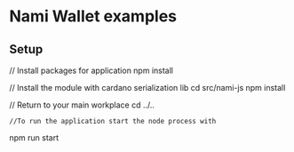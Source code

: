 # Nami Wallet examples

## Setup

// Install packages for application
npm install

// Install the module with cardano serialization lib
cd src/nami-js
npm install

// Return to your main workplace
cd ../..
```
//To run the application start the node process with
```
npm run start
```

